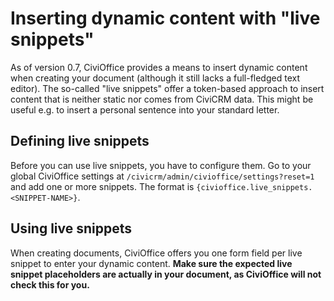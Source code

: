 # Inserting dynamic content with "live snippets"

As of version 0.7, CiviOffice provides a means to insert dynamic content when
creating your document (although it still lacks a full-fledged text editor). The
so-called "live snippets" offer a token-based approach to insert content that is
neither static nor comes from CiviCRM data. This might be useful e.g. to insert
a personal sentence into your standard letter.

## Defining live snippets

Before you can use live snippets, you have to configure them. Go to your global
CiviOffice settings at `/civicrm/admin/civioffice/settings?reset=1` and add one
or more snippets. The format is `{civioffice.live_snippets.<SNIPPET-NAME>}`.

## Using live snippets

When creating documents, CiviOffice offers you one form field per live snippet
to enter your dynamic content. **Make sure the expected live snippet
placeholders are actually in your document, as CiviOffice will not check this
for you.**  
